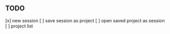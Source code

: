 ## TODO
[x] new session
[ ] save session as project
[ ] open saved project as session
    [ ] project list
